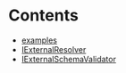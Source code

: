 

# Contents
- [examples](/src/external/examples)
- [IExternalResolver](IExternalResolver.sol/interface.IExternalResolver.md)
- [IExternalSchemaValidator](IExternalSchemaValidator.sol/interface.IExternalSchemaValidator.md)
